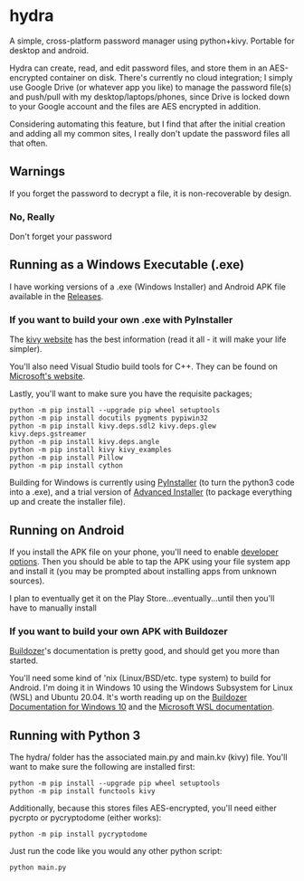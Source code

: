 # hydra
A simple, cross-platform password manager using python+kivy. Portable for desktop and android. 

Hydra can create, read, and edit password files, and store them in an AES-encrypted container on disk. There's currently no cloud integration; I simply use Google Drive (or whatever app you like) to manage the password file(s) and push/pull with my desktop/laptops/phones, since Drive is locked down to your Google account and the files are AES encrypted in addition.

Considering automating this feature, but I find that after the initial creation and adding all my common sites, I really don't update the password files all that often. 

## Warnings
If you forget the password to decrypt a file, it is non-recoverable by design. 

### No, Really
Don't forget your password

## Running as a Windows Executable (.exe)
I have working versions of a .exe (Windows Installer) and Android APK file available in the [Releases](https://github.com/chaosandcarbs/hydra/releases). 

### If you want to build your own .exe with PyInstaller
The [kivy website](https://kivy.org/doc/stable/guide/packaging-windows.html) has the best information (read it all - it will make your life simpler). 

You'll also need Visual Studio build tools for C++. They can be found on [Microsoft's website](https://visualstudio.microsoft.com/downloads/).

Lastly, you'll want to make sure you have the requisite packages;
```
python -m pip install --upgrade pip wheel setuptools
python -m pip install docutils pygments pypiwin32 
python -m pip install kivy.deps.sdl2 kivy.deps.glew kivy.deps.gstreamer
python -m pip install kivy.deps.angle
python -m pip install kivy kivy_examples
python -m pip install Pillow
python -m pip install cython
```

Building for Windows is currently using [PyInstaller](https://pyinstaller.org/en/stable/) (to turn the python3 code into a .exe), and a trial version of [Advanced Installer](https://www.advancedinstaller.com/) (to package everything up and create the installer file).

## Running on Android
If you install the APK file on your phone, you'll need to enable [developer options](https://developer.android.com/studio/debug/dev-options). Then you should be able to tap the APK using your file system app and install it (you may be prompted about installing apps from unknown sources). 

I plan to eventually get it on the Play Store...eventually...until then you'll have to manually install

### If you want to build your own APK with Buildozer
[Buildozer](https://buildozer.readthedocs.io/en/latest/ )'s documentation is pretty good, and should get you more than started.

You'll need some kind of 'nix (Linux/BSD/etc. type system) to build for Android. I'm doing it in Windows 10 using the Windows Subsystem for Linux (WSL) and Ubuntu 20.04. It's worth reading up on the [Buildozer Documentation for Windows 10](https://buildozer.readthedocs.io/en/latest/installation.html#targeting-android ) and the [Microsoft WSL documentation](https://docs.microsoft.com/en-us/windows/wsl/install).

## Running with Python 3
The hydra/ folder has the associated main.py and main.kv  (kivy) file. You'll want to make sure the following are installed first:

```
python -m pip install --upgrade pip wheel setuptools
python -m pip install functools kivy
```

Additionally, because this stores files AES-encrypted, you'll need either pycrpto or pycryptodome (either works):
```
python -m pip install pycryptodome
```

Just run the code like you would any other python script:
```
python main.py
```
